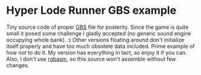 # Hyper Lode Runner GBS example
Tiny source code of proper [GBS](http://ocremix.org/info/GBS_Format_Specification) file for posterity. Since the game is quite small it posed some challenge I gladly accepted (no generic sound engine occupying whole bank). :) Other versions floating around don't initialize itself properly and have too much obsolete data included. Prime example of how not to do it. My version has everything in tact, so enjoy it if you can. Also, I don't use [rgbasm](https://github.com/rednex/rgbds), so this source won't assemble without few changes.
